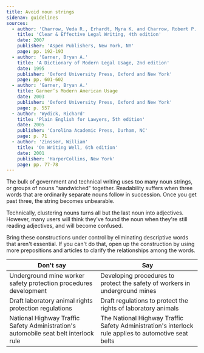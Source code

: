 ```yaml
---
title: Avoid noun strings
sidenav: guidelines
sources:
  - author: 'Charrow, Veda R., Erhardt, Myra K. and Charrow, Robert P.'
    title: 'Clear & Effective Legal Writing, 4th edition'
    date: 2007
    publisher: 'Aspen Publishers, New York, NY'
    page: pp. 192-193
  - author: 'Garner, Bryan A.'
    title: 'A Dictionary of Modern Legal Usage, 2nd edition'
    date: 1995
    publisher: 'Oxford University Press, Oxford and New York'
    page: pp. 601-602
  - author: 'Garner, Bryan A.'
    title: Garner’s Modern American Usage
    date: 2003
    publisher: 'Oxford University Press, Oxford and New York'
    page: p. 557
  - author: 'Wydick, Richard'
    title: 'Plain English for Lawyers, 5th edition'
    date: 2005
    publisher: 'Carolina Academic Press, Durham, NC'
    page: p. 71
  - author: 'Zinsser, William'
    title: 'On Writing Well, 6th edition'
    date: 2001
    publisher: 'HarperCollins, New York'
    page: pp. 77-78
---
```


The bulk of government and technical writing uses too many noun strings, or groups of nouns "sandwiched" together. Readability suffers when three words that are ordinarily separate nouns follow in succession. Once you get past three, the string becomes unbearable.

Technically, clustering nouns turns all but the last noun into adjectives. However, many users will think they've found the noun when they're still reading adjectives, and will become confused.

Bring these constructions under control by eliminating descriptive words that aren't essential. If you can't do that, open up the construction by using more prepositions and articles to clarify the relationships among the words.

Don't say | Say
------------------------------------------------------------------------------------ | ----------------------------------------------------------------------------------------------------
Underground mine worker safety protection procedures development | Developing procedures to protect the safety of workers in underground mines
Draft laboratory animal rights protection regulations | Draft regulations to protect the rights of laboratory animals
National Highway Traffic Safety Administration's automobile seat belt interlock rule | The National Highway Traffic Safety Administration's interlock rule applies to automotive seat belts
